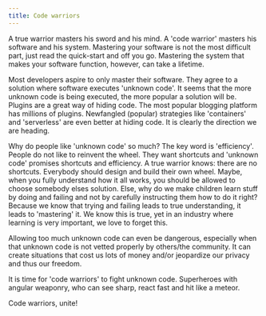 ```yaml
---
title: Code warriors
---
```


A true warrior masters his sword and his mind. A 'code warrior' masters his software and his system. Mastering your software is not the most difficult part, just read the quick-start and off you go. Mastering the system that makes your software function, however, can take a lifetime. 

Most developers aspire to only master their software. They agree to a solution where software executes 'unknown code'. It seems that the more unknown code is being executed, the more popular a solution will be. Plugins are a great way of hiding code. The most popular blogging platform has millions of plugins. Newfangled (popular) strategies like 'containers' and 'serverless' are even better at hiding code. It is clearly the direction we are heading. 

Why do people like 'unknown code' so much? The key word is 'efficiency'. People do not like to reinvent the wheel. They want shortcuts and 'unknown code' promises shortcuts and efficiency. A true warrior knows: there are no shortcuts. Everybody should design and build their own wheel. Maybe, when you fully understand how it all works, you should be allowed to choose somebody elses solution. Else, why do we make children learn stuff by doing and failing and not by carefully instructing them how to do it right? Because we know that trying and failing leads to true understanding, it leads to 'mastering' it. We know this is true, yet in an industry where learning is very important, we love to forget this.

Allowing too much unknown code can even be dangerous, especially when that unknown code is not vetted properly by others/the community. It can create situations that cost us lots of money and/or jeopardize our privacy and thus our freedom. 

It is time for 'code warriors' to fight unknown code. Superheroes with angular weaponry, who can see sharp, react fast and hit like a meteor. 

Code warriors, unite!